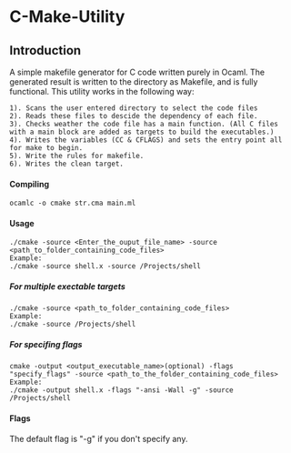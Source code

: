 # C-Make-Utility

Introduction
------------
A simple makefile generator for C code written purely in Ocaml. The generated result is written to the directory as Makefile, and is fully functional. This utility works in the following way:
```
1). Scans the user entered directory to select the code files
2). Reads these files to descide the dependency of each file.
3). Checks weather the code file has a main function. (All C files with a main block are added as targets to build the executables.)
4). Writes the variables (CC & CFLAGS) and sets the entry point all for make to begin.
5). Write the rules for makefile.
6). Writes the clean target.
```


#### Compiling 
```
ocamlc -o cmake str.cma main.ml
```

#### Usage
```
./cmake -source <Enter_the_ouput_file_name> -source <path_to_folder_containing_code_files>
Example:
./cmake -source shell.x -source /Projects/shell
```
##### For multiple exectable targets
``` 
./cmake -source <path_to_folder_containing_code_files>
Example:
./cmake -source /Projects/shell
```

##### For specifing flags
``` 
cmake -output <output_executable_name>(optional) -flags "specify_flags" -source <path_to_the_folder_containing_code_files>
Example:
./cmake -output shell.x -flags "-ansi -Wall -g" -source /Projects/shell
```

#### Flags
The default flag is "-g" if you don't specify any.
